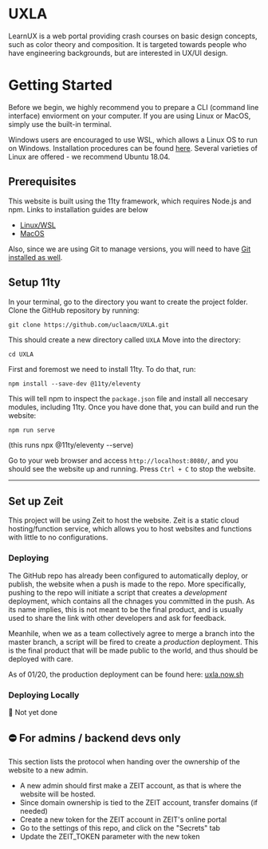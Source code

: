 # UXLA

LearnUX is a web portal providing crash courses on basic design concepts, such as color theory and composition. It is targeted towards people who have engineering backgrounds, but are interested in UX/UI design.

# Getting Started

Before we begin, we highly recommend you to prepare a CLI (command line interface) enviorment on your computer. If you are using Linux or MacOS, simply use the built-in terminal. 

Windows users are encouraged to use WSL, which allows a Linux OS to run on Windows. Installation procedures can be found [here](https://docs.microsoft.com/en-us/windows/wsl/install-win10). Several varieties of Linux are offered - we recommend Ubuntu 18.04. 

## Prerequisites

This website is built using the 11ty framework, which requires Node.js and npm. Links to installation guides are below

- [Linux/WSL](https://linuxize.com/post/how-to-install-node-js-on-ubuntu-18.04/)
- [MacOS](https://treehouse.github.io/installation-guides/mac/node-mac.html)

Also, since we are using Git to manage versions, you will need to have [Git installed as well](https://git-scm.com/book/en/v2/Getting-Started-Installing-Git).

## Setup 11ty

In your terminal, go to the directory you want to create the project folder. 
Clone the GitHub repository by running:

```
git clone https://github.com/uclaacm/UXLA.git
```

This should create a new directory called `UXLA`
Move into the directory:

```
cd UXLA
```

First and foremost we need to install 11ty. To do that, run:

```
npm install --save-dev @11ty/eleventy
```

This will tell npm to inspect the `package.json` file and install all neccesary modules, including 11ty. Once you have done that, you can build and run the website:

```
npm run serve
```

(this runs npx @11ty/eleventy --serve)

Go to your web browser and access `http://localhost:8080/`, and you should see the website up and running. Press `Ctrl + C` to stop the website.

---

## Set up Zeit

This project will be using Zeit to host the website. Zeit is a static cloud hosting/function service, which allows you to host websites and functions with little to no configurations. 

### Deploying

The GitHub repo has already been configured to automatically deploy, or publish, the website when a push is made to the repo. More specifically, pushing to the repo will initiate a script that creates a *development* deployment, which contains all the chnages you committed in the push. As its name implies, this is not meant to be the final product, and is usually used to share the link with other developers and ask for feedback.

Meanhile, when we as a team collectively agree to merge a branch into the master branch, a script will be fired to create a *production* deployment. This is the final product that will be made public to the world, and thus should be deployed with care.

As of 01/20, the production deployment can be found here: [uxla.now.sh](https://uxla.now.sh/)

### Deploying Locally

:construction: Not yet done

## :no_entry: For admins / backend devs only

This section lists the protocol when handing over the ownership of the website to a new admin. 

- A new admin should first make a ZEIT account, as that is where the website will be hosted. 
- Since domain ownership is tied to the ZEIT account, transfer domains (if needed)
- Create a new token for the ZEIT account in ZEIT's online portal
- Go to the settings of this repo, and click on the "Secrets" tab 
- Update the ZEIT_TOKEN parameter with the new token 

